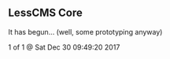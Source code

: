 LessCMS Core
------------

It has begun... (well, some prototyping anyway)

1 of 1 @ Sat Dec 30 09:49:20 2017
